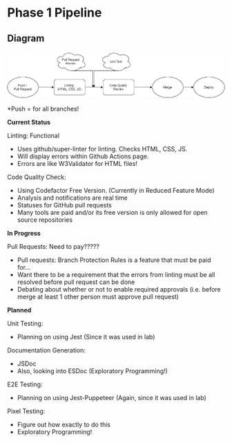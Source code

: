 # Phase 1 Pipeline

## Diagram

![phase1diagram](https://github.com/cse110-fa21-group21/cse110-fa21-group21/blob/cicd/admin/cipipeline/phase1.drawio.png)

*Push = for all branches!

**Current Status**


Linting:  Functional
* Uses github/super-linter for linting. Checks HTML, CSS, JS. 
* Will display errors within Github Actions page.
* Errors are like W3Validator for HTML files!

Code Quality Check:
* Using Codefactor Free Version. (Currently in Reduced Feature Mode)
* Analysis and notifications are real time
* Statuses for GitHub pull requests
* Many tools are paid and/or its free version is only allowed for open source repositories

**In Progress**


Pull Requests:  Need to pay?????
* Pull requests: Branch Protection Rules is a feature that must be paid for...
* Want there to be a requirement that the errors from linting must be all resolved before pull request can be done
* Debating about whether or not to enable required approvals (i.e. before merge at least 1 other person must approve pull request)


**Planned**


Unit Testing:
* Planning on using Jest (Since it was used in lab)

Documentation Generation:
* JSDoc
* Also, looking into ESDoc (Exploratory Programming!)

E2E Testing:
* Planning on using Jest-Puppeteer (Again, since it was used in lab)

Pixel Testing:
* Figure out how exactly to do this
* Exploratory Programming!
